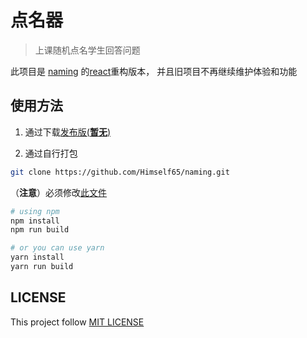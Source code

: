 # 点名器

> 上课随机点名学生回答问题

此项目是 [naming](https://github.com/Himself65/naming) 的[react](https://reactjs.org/)重构版本，
并且旧项目不再继续维护体验和功能

## 使用方法
1. 通过下载[发布版(**暂无**)](https://github.com/Himself65/naming-react/releases)

2. 通过自行打包

```bash
git clone https://github.com/Himself65/naming.git
```

（**注意**）必须修改[此文件](src/people.json)

```bash
# using npm
npm install
npm run build

# or you can use yarn
yarn install
yarn run build
```

## LICENSE

This project follow [MIT LICENSE](./LICENSE)
